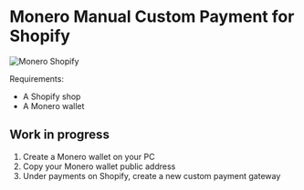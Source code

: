 # Monero Manual Custom Payment for Shopify

![Monero Shopify](https://i.imgur.com/sFIPPCZ.png)

Requirements:
- A Shopify shop
- A Monero wallet 

## Work in progress

1. Create a Monero wallet on your PC
2. Copy your Monero wallet public address
3. Under payments on Shopify, create a new custom payment gateway
